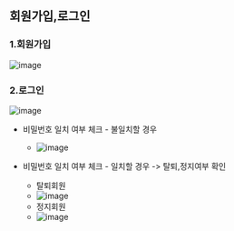## 회원가입,로그인 

### 1.회원가입
![image](https://user-images.githubusercontent.com/90843573/175763836-a332ee9f-2704-4d7d-a9a8-0c4740f4b1e9.png)

### 2.로그인
![image](https://user-images.githubusercontent.com/90843573/175763895-88a20973-227a-4911-a9be-d24d682c4d2c.png)

* 비밀번호 일치 여부 체크 - 불일치할 경우
  * ![image](https://user-images.githubusercontent.com/90843573/175764311-acfe982e-1e8c-4e8c-bff5-7044564d1d07.png)

* 비밀번호 일치 여부 체크 - 일치할 경우 -> 탈퇴,정지여부 확인
  * 탈퇴회원 
  * ![image](https://user-images.githubusercontent.com/90843573/175764270-f288b576-e932-4255-a6ed-573d09dd5557.png)
  * 정지회원
  * ![image](https://user-images.githubusercontent.com/90843573/175764287-26be81a1-0b77-42f8-a5e0-f4f3a522d254.png)
